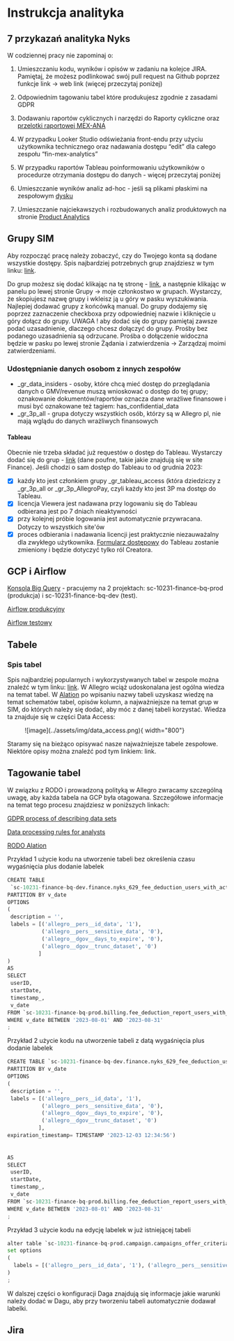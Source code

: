 # **Instrukcja analityka**


## 7 przykazań analityka Nyks


W codziennej pracy nie zapominaj o:

1.  Umieszczaniu kodu, wyników i opisów w zadaniu na kolejce JIRA. Pamiętaj, że możesz podlinkować swój pull request na Github poprzez funkcje link → web link (więcej przeczytaj poniżej)

2. Odpowiednim tagowaniu tabel które produkujesz zgodnie z zasadami GDPR

3. Dodawaniu raportów cyklicznych i narzędzi do Raporty cykliczne oraz [przelotki raportowej MEX-ANA](https://lookerstudio.google.com/u/0/reporting/1VGawuO6c34MJIG5t2jwVyq8JbVmlS-bG/page/dBiVB)

4. W przypadku Looker Studio odświeżania front-endu przy użyciu użytkownika technicznego oraz nadawania dostępu “edit” dla całego zespołu “fin-mex-analytics”

5. W przypadku raportów Tableau poinformowaniu użytkowników o procedurze otrzymania dostępu do danych - więcej przeczytaj poniżej

6. Umieszczanie wyników analiz ad-hoc - jeśli są plikami płaskimi na zespołowym [dysku](https://drive.google.com/drive/folders/1UciAwf4fbLdnmncBdUfNa4Iov4nfSD9p)

7. Umieszczanie najciekawszych i rozbudowanych analiz produktowych na stronie [Product Analytics](https://product-analytics.allegrogroup.com/)


## Grupy SIM

Aby rozpocząć pracę należy zobaczyć, czy do Twojego konta są dodane wszystkie dostępy.
Spis najbardziej potrzebnych grup znajdziesz w tym linku: [link](https://docs.google.com/spreadsheets/d/142sekDFZpIqrBoL5D1td8dLt23a_zOIR/edit#gid=981157312).

Do grup możesz się dodać klikając na tę stronę - [link](https://sim.allegrogroup.com/IdentityManagement/default.aspx), a następnie klikając w panelu po lewej stronie Grupy → moje członkostwo w grupach. Wystarczy, że skopiujesz nazwę grupy i wkleisz ją u góry w pasku wyszukiwania. Najlepiej dodawać grupy z końcówką manual. Do grupy dodajemy się poprzez zaznaczenie checkboxa przy odpowiedniej nazwie i kliknięcie u góry dołącz do grupy. UWAGA ! aby dodać się do grupy pamiętaj zawsze podać uzasadnienie, dlaczego chcesz dołączyć do grupy. Prośby bez podanego uzasadnienia są odrzucane. Prośba o dołączenie widoczna będzie w pasku po lewej stronie Żądania i zatwierdzenia → Zarządzaj moimi 	zatwierdzeniami.

### Udostępnianie danych osobom z innych zespołów

- _gr_data_insiders  - osoby, które chcą mieć dostęp do przeglądania danych o GMV/revenue muszą wnioskować o dostęp do tej grupy; oznakowanie dokumentów/raportów oznacza dane wrażliwe finansowe i musi być oznakowane też tagiem: has_confidential_data
- _gr_3p_all - grupa dotyczy wszystkich osób, którzy są w Allegro pl, nie mają wglądu do danych wrażliwych finansowych

#### Tableau
Obecnie nie trzeba składać już requestów o dostęp do Tableau. Wystarczy dodać się do grup - [link](https://sim.allegrogroup.com/IdentityManagement/aspx/Groups/AllGroups.aspx?searchtype=54aa2b42-1192-4e8c-995c-3ddf5fa07040&content=_gr_tableau_data_insiders_Allegro) (dane poufne, takie jakie znajdują się w site Finance).
Jeśli chodzi o sam dostęp do Tableau to od grudnia 2023: 
- [x] każdy kto jest członkiem grupy _gr_tableau_access (która dziedziczy z _gr_3p_all or _gr_3p_AllegroPay, czyli każdy kto jest 3P  ma dostęp do Tableau. 
- [x] licencja Viewera jest nadawana przy logowaniu się do Tableau
odbierana jest po 7 dniach nieaktywności
- [x] przy kolejnej próbie logowania jest automatycznie przywracana. Dotyczy to wszystkich site'ów
- [x] proces odbierania i nadawania licencji jest praktycznie niezauważalny dla zwykłego użytkownika.
[Formularz dostępowy](https://srtool.allegrogroup.com/pl/employee_request/new/69656) do Tableau zostanie zmieniony i będzie dotyczyć tylko ról Creatora.

## GCP i Airflow
[Konsola Big Query](https://console.cloud.google.com/bigquery?project=sc-10231-finance-bq-prod&pli=1&ws=!1m0) - pracujemy na 2 projektach: sc-10231-finance-bq-prod (produkcja) i sc-10231-finance-bq-dev (test).

[Airflow produkcyjny](https://f6fd957b607346e69107d95fa49dbe15-dot-europe-west1.composer.googleusercontent.com/home)

[Airflow testowy](https://0dc6ec58d143421b8be0fc52d32f0f79-dot-europe-west1.composer.googleusercontent.com/home?tags=debt-collection)

## Tabele

### Spis tabel
Spis najbardziej popularnych i wykorzystywanych tabel w zespole można znaleźć w tym linku: [link](https://docs.google.com/spreadsheets/d/142sekDFZpIqrBoL5D1td8dLt23a_zOIR/edit#gid=1116399558). 
W Allegro wciąż udoskonalana jest ogólna wiedza na temat tabel. W [Alation](https://alation.allegrogroup.com/) po wpisaniu nazwy tabeli uzyskasz wiedzę na temat schematów tabel, opisów kolumn, a najważniejsze na temat grup w SIM, do których należy się dodać, aby móc z danej tabeli korzystać. Wiedza ta znajduje się w części Data Access:

<figure markdown>![image](../assets/img/data_access.png){ width="800"} </figure>

Staramy się na bieżąco opisywać nasze najważniejsze tabele zespołowe. Niektóre opisy można znaleźć pod tym linkiem: link.

## Tagowanie tabel
W związku z RODO i prowadzoną polityką w Allegro zwracamy szczególną uwagę, aby każda tabela na GCP była otagowana. Szczegółowe informacje na temat tego procesu znajdziesz w poniższych linkach:

[GDPR process of describing data sets](https://docs.google.com/document/d/1moxc383WdK5tfGVizS6qLmpuWzw0_VwOEP49HlIJA4E/edit)

[Data processing rules for analysts](https://docs.google.com/document/d/1SnT9NxVXIuOUpPx2TFuTYDWlhJIyQm-YdVUGIMJn_oA/edit#heading=h.qsvukbr3p4gk)

[RODO Alation](https://alation.allegrogroup.com/article/162/)

Przykład 1 użycie kodu na utworzenie tabeli bez określenia czasu wygaśnięcia plus dodanie labelek

```py
CREATE TABLE
 `sc-10231-finance-bq-dev.finance.nyks_629_fee_deduction_users_with_active_process_sierpien`
PARTITION BY v_date
OPTIONS
(
 description = '',
 labels = [('allegro__pers__id_data', '1'),
           ('allegro__pers__sensitive_data', '0'),
           ('allegro__dgov__days_to_expire', '0'),
           ('allegro__dgov__trunc_dataset', '0')
          ]
)
AS
SELECT
 userID,
 startDate,
 timestamp_,
 v_date
FROM `sc-10231-finance-bq-prod.billing.fee_deduction_report_users_with_active_process`
WHERE v_date BETWEEN '2023-08-01' AND '2023-08-31'
;

```

Przykład 2 użycie kodu na utworzenie tabeli z datą wygaśnięcia plus dodanie labelek
```py
CREATE TABLE `sc-10231-finance-bq-dev.finance.nyks_629_fee_deduction_users_with_active_process_sierpien`
PARTITION BY v_date
OPTIONS
(
 description = '',
 labels = [('allegro__pers__id_data', '1'),
           ('allegro__pers__sensitive_data', '0'),
           ('allegro__dgov__days_to_expire', '0'),
           ('allegro__dgov__trunc_dataset', '0')
          ],
expiration_timestamp= TIMESTAMP '2023-12-03 12:34:56')


AS
SELECT
 userID,
 startDate,
 timestamp_,
 v_date
FROM `sc-10231-finance-bq-prod.billing.fee_deduction_report_users_with_active_process`
WHERE v_date BETWEEN '2023-08-01' AND '2023-08-31'
;

```

Przykład 3 użycie kodu na edycję labelek w już istniejącej tabeli

```py
alter table `sc-10231-finance-bq-prod.campaign.campaigns_offer_criteria`
set options
(
  labels = [('allegro__pers__id_data', '1'), ('allegro__pers__sensitive_data', '0'), ('allegro__dgov__days_to_expire', '0'), ('allegro__dgov__trunc_dataset', '0')]
)
;

```

W dalszej części o konfiguracji Daga znajdują się informacje jakie warunki należy dodać w Dagu, aby przy tworzeniu tabeli automatycznie dodawał labelki.

## Jira
